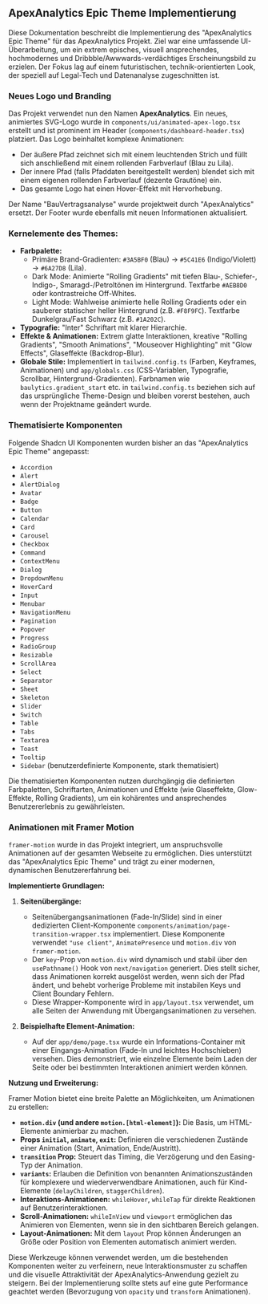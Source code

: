 ## ApexAnalytics Epic Theme Implementierung

Diese Dokumentation beschreibt die Implementierung des "ApexAnalytics Epic Theme" für das ApexAnalytics Projekt. Ziel war eine umfassende UI-Überarbeitung, um ein extrem episches, visuell ansprechendes, hochmodernes und Dribbble/Awwwards-verdächtiges Erscheinungsbild zu erzielen. Der Fokus lag auf einem futuristischen, technik-orientierten Look, der speziell auf Legal-Tech und Datenanalyse zugeschnitten ist.

### Neues Logo und Branding
Das Projekt verwendet nun den Namen **ApexAnalytics**. Ein neues, animiertes SVG-Logo wurde in `components/ui/animated-apex-logo.tsx` erstellt und ist prominent im Header (`components/dashboard-header.tsx`) platziert. Das Logo beinhaltet komplexe Animationen:
- Der äußere Pfad zeichnet sich mit einem leuchtenden Strich und füllt sich anschließend mit einem rollenden Farbverlauf (Blau zu Lila).
- Der innere Pfad (falls Pfaddaten bereitgestellt werden) blendet sich mit einem eigenen rollenden Farbverlauf (dezente Grautöne) ein.
- Das gesamte Logo hat einen Hover-Effekt mit Hervorhebung.

Der Name "BauVertragsanalyse" wurde projektweit durch "ApexAnalytics" ersetzt. Der Footer wurde ebenfalls mit neuen Informationen aktualisiert.

### Kernelemente des Themes:

*   **Farbpalette:**
    *   Primäre Brand-Gradienten: `#3A5BF0` (Blau) -> `#5C41E6` (Indigo/Violett) -> `#6A27D8` (Lila).
    *   Dark Mode: Animierte "Rolling Gradients" mit tiefen Blau-, Schiefer-, Indigo-, Smaragd-/Petroltönen im Hintergrund. Textfarbe `#AEB8D0` oder kontrastreiche Off-Whites.
    *   Light Mode: Wahlweise animierte helle Rolling Gradients oder ein sauberer statischer heller Hintergrund (z.B. `#F8F9FC`). Textfarbe Dunkelgrau/Fast Schwarz (z.B. `#1A202C`).
*   **Typografie:** "Inter" Schriftart mit klarer Hierarchie.
*   **Effekte & Animationen:** Extrem glatte Interaktionen, kreative "Rolling Gradients", "Smooth Animations", "Mouseover Highlighting" mit "Glow Effects", Glaseffekte (Backdrop-Blur).
*   **Globale Stile:** Implementiert in `tailwind.config.ts` (Farben, Keyframes, Animationen) und `app/globals.css` (CSS-Variablen, Typografie, Scrollbar, Hintergrund-Gradienten). Farbnamen wie `baulytics.gradient_start` etc. in `tailwind.config.ts` beziehen sich auf das ursprüngliche Theme-Design und bleiben vorerst bestehen, auch wenn der Projektname geändert wurde.

### Thematisierte Komponenten

Folgende Shadcn UI Komponenten wurden bisher an das "ApexAnalytics Epic Theme" angepasst:

*   `Accordion`
*   `Alert`
*   `AlertDialog`
*   `Avatar`
*   `Badge`
*   `Button`
*   `Calendar`
*   `Card`
*   `Carousel`
*   `Checkbox`
*   `Command`
*   `ContextMenu`
*   `Dialog`
*   `DropdownMenu`
*   `HoverCard`
*   `Input`
*   `Menubar`
*   `NavigationMenu`
*   `Pagination`
*   `Popover`
*   `Progress`
*   `RadioGroup`
*   `Resizable`
*   `ScrollArea`
*   `Select`
*   `Separator`
*   `Sheet`
*   `Skeleton`
*   `Slider`
*   `Switch`
*   `Table`
*   `Tabs`
*   `Textarea`
*   `Toast`
*   `Tooltip`
*   `Sidebar` (benutzerdefinierte Komponente, stark thematisiert)

Die thematisierten Komponenten nutzen durchgängig die definierten Farbpaletten, Schriftarten, Animationen und Effekte (wie Glaseffekte, Glow-Effekte, Rolling Gradients), um ein kohärentes und ansprechendes Benutzererlebnis zu gewährleisten.

### Animationen mit Framer Motion

`framer-motion` wurde in das Projekt integriert, um anspruchsvolle Animationen auf der gesamten Webseite zu ermöglichen. Dies unterstützt das "ApexAnalytics Epic Theme" und trägt zu einer modernen, dynamischen Benutzererfahrung bei.

**Implementierte Grundlagen:**

1.  **Seitenübergänge:**
    *   Seitenübergangsanimationen (Fade-In/Slide) sind in einer dedizierten Client-Komponente `components/animation/page-transition-wrapper.tsx` implementiert. Diese Komponente verwendet `"use client"`, `AnimatePresence` und `motion.div` von `framer-motion`.
    *   Der `key`-Prop von `motion.div` wird dynamisch und stabil über den `usePathname()` Hook von `next/navigation` generiert. Dies stellt sicher, dass Animationen korrekt ausgelöst werden, wenn sich der Pfad ändert, und behebt vorherige Probleme mit instabilen Keys und Client Boundary Fehlern.
    *   Diese Wrapper-Komponente wird in `app/layout.tsx` verwendet, um alle Seiten der Anwendung mit Übergangsanimationen zu versehen.

2.  **Beispielhafte Element-Animation:**
    *   Auf der `app/demo/page.tsx` wurde ein Informations-Container mit einer Eingangs-Animation (Fade-In und leichtes Hochschieben) versehen. Dies demonstriert, wie einzelne Elemente beim Laden der Seite oder bei bestimmten Interaktionen animiert werden können.

**Nutzung und Erweiterung:**

Framer Motion bietet eine breite Palette an Möglichkeiten, um Animationen zu erstellen:

*   **`motion.div` (und andere `motion.[html-element]`):** Die Basis, um HTML-Elemente animierbar zu machen.
*   **Props `initial`, `animate`, `exit`:** Definieren die verschiedenen Zustände einer Animation (Start, Animation, Ende/Austritt).
*   **`transition` Prop:** Steuert das Timing, die Verzögerung und den Easing-Typ der Animation.
*   **`variants`:** Erlauben die Definition von benannten Animationszuständen für komplexere und wiederverwendbare Animationen, auch für Kind-Elemente (`delayChildren`, `staggerChildren`).
*   **Interaktions-Animationen:** `whileHover`, `whileTap` für direkte Reaktionen auf Benutzerinteraktionen.
*   **Scroll-Animationen:** `whileInView` und `viewport` ermöglichen das Animieren von Elementen, wenn sie in den sichtbaren Bereich gelangen.
*   **Layout-Animationen:** Mit dem `layout` Prop können Änderungen an Größe oder Position von Elementen automatisch animiert werden.

Diese Werkzeuge können verwendet werden, um die bestehenden Komponenten weiter zu verfeinern, neue Interaktionsmuster zu schaffen und die visuelle Attraktivität der ApexAnalytics-Anwendung gezielt zu steigern. Bei der Implementierung sollte stets auf eine gute Performance geachtet werden (Bevorzugung von `opacity` und `transform` Animationen). 